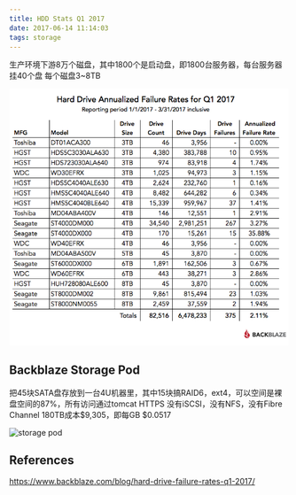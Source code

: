 ```yaml
---
title: HDD Stats Q1 2017
date: 2017-06-14 11:14:03
tags: storage
---
```


生产环境下游8万个磁盘，其中1800个是启动盘，即1800台服务器，每台服务器挂40个盘
每个磁盘3~8TB

![HDD Fail Rate](https://github.com/funkygao/blogassets/blob/master/img/blog-hd-stats-q1-2017-table.jpg?raw=true)

## Backblaze Storage Pod

把45块SATA盘存放到一台4U机器里，其中15块搞RAID6，ext4，可以空间是裸盘空间的87%，所有访问通过tomcat HTTPS
没有iSCSI，没有NFS，没有Fibre Channel
180TB成本$9,305，即每GB $0.0517

![storage pod](https://www.backblaze.com/blog/wp-content/uploads/2009/08/backblaze-storage-pod-main-components.jpg)

## References

https://www.backblaze.com/blog/hard-drive-failure-rates-q1-2017/
